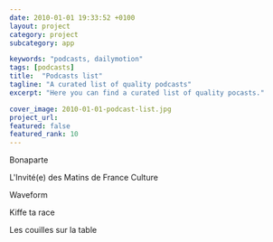 ```yaml
---
date: 2010-01-01 19:33:52 +0100
layout: project
category: project
subcategory: app

keywords: "podcasts, dailymotion"
tags: [podcasts]
title:  "Podcasts list"
tagline: "A curated list of quality podcasts"
excerpt: "Here you can find a curated list of quality pocasts."

cover_image: 2010-01-01-podcast-list.jpg
project_url: 
featured: false
featured_rank: 10
---
```


Bonaparte
<div class="video-wrapper">
  <script src="https://geo.dailymotion.com/player/xbqd7.js" data-video="k2Nhx6v74tnprVyN8wc"></script>
</div>

L'Invité(e) des Matins de France Culture

<div class="video-wrapper">
  <script src="https://geo.dailymotion.com/player/xbqd7.js" data-video="k4vOiuy7pueCLQyN7ZH"></script>
</div>

Waveform

<div class="video-wrapper">
  <script src="https://geo.dailymotion.com/player/xbqd7.js" data-video="k6gy80b40ZojqAyN6qn"></script>
</div>

Kiffe ta race

<div class="video-wrapper">
  <script src="https://geo.dailymotion.com/player/xbqd7.js" data-video="k5sFzZu6Kz4L0AyKFhM"></script>
</div>

Les couilles sur la table

<div class="video-wrapper">
  <script src="https://geo.dailymotion.com/player/xbqd7.js" data-video="k3AvEn6emMiHUZyKFjr"></script>
</div>